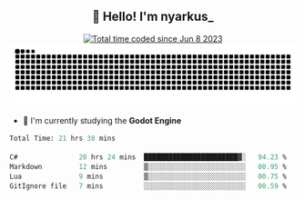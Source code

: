 <h2 align="center">👋 Hello! I'm nyarkus_</h2>
<p align="center">
  <a href="https://wakatime.com/@8f9aa332-6725-4e00-a5d9-b2317a4b74a6">
    <img src="https://wakatime.com/badge/user/8f9aa332-6725-4e00-a5d9-b2317a4b74a6.svg" alt="Total time coded since Jun 8 2023" />
  </a>
  <br>
  <img src = "https://github.com/nyarkus/nyarkus/blob/output/github-snake-dark.svg">
</p>

<!--- - 🔭 I’m currently working at [Eternal Beta](https://github.com/Kacianoki/Eternal-Beta) -->
<!--- 💬 Ask me about **nothing :<**-->
- 🌱 I'm currently studying the **Godot Engine**

<!--START_SECTION:waka-->

```fs
Total Time: 21 hrs 38 mins

C#               20 hrs 24 mins  ███████████████████████▓░   94.23 %
Markdown         12 mins         ▒░░░░░░░░░░░░░░░░░░░░░░░░   00.95 %
Lua              9 mins          ▒░░░░░░░░░░░░░░░░░░░░░░░░   00.75 %
GitIgnore file   7 mins          ░░░░░░░░░░░░░░░░░░░░░░░░░   00.59 %
```

<!--END_SECTION:waka-->
